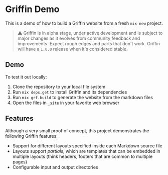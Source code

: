 # Griffin Demo

This is a demo of how to build a Griffin website from a fresh `mix new` project.

> ⚠️ Griffin is in alpha stage, under active development and is subject to major changes as it evolves from community feedback and improvements. Expect rough edges and parts that don't work. Griffin will have a `1.0.0` release when it's considered stable.

## Demo

To test it out locally:
1. Clone the repository to your local file system
1. Run `mix deps.get` to install Griffin and its dependencies
1. Run `mix grf.build` to generate the website from the markdown files
1. Open the files in `_site` in your favorite web browser

## Features

Although a very small proof of concept, this project demonstrates the following Griffin features:

* Support for different layouts specified inside each Markdown source file
* Layouts support *partials*, which are templates that can be embedded in multiple layouts (think headers, footers that are common to multiple pages)
* Configurable input and output directories
